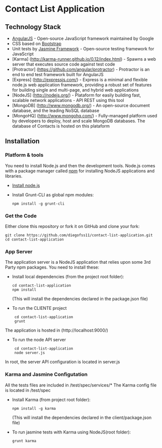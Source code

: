 Contact List Application
========================

## Technology Stack

* [AngularJS](http://www.angularjs.org/) - Open-source JavaScript framework maintained by Google
* CSS based on [Bootstrap](http://getbootstrap.com/)
* Unit tests by [Jasmine Framework](http://jasmine.github.io/) - Open-source testing framework for JavaScript
* [Karma] (http://karma-runner.github.io/0.12/index.html) -  Spawns a web server that executes source code against test code
* [Protractor] (https://github.com/angular/protractor) - Protractor is an end to end test framework built for AngularJS
* [Express] (http://expressjs.com/) - Express is a minimal and flexible node.js web application framework, providing a robust set of features for building single and multi-page, and hybrid web applications
* [NodeJS] (http://nodejs.org/) - Plataform for easily building fast, scalable network applications - API REST using this tool
* [MongoDB] (http://www.mongodb.org/) - An open-source document database, and the leading NoSQL database
* [MongoHQ] (http://www.mongohq.com/) - Fully-managed platform used by developers to deploy, host and scale MongoDB databases. The database of Contacts is hosted on this plataform


## Installation

### Platform & tools

You need to install Node.js and then the development tools. Node.js comes with a package manager called [npm](http://npmjs.org) for installing NodeJS applications and libraries.
* [Install node.js](http://nodejs.org/download/)
* Install Grunt-CLI as global npm modules:

    ```
    npm install -g grunt-cli
    ```

### Get the Code

Either clone this repository or fork it on GitHub and clone your fork:

```
git clone https://github.com/diegofss11/contact-list-application.git
cd contact-list-application
```

### App Server

The application server is a NodeJS application that relies upon some 3rd Party npm packages.  You need to install these:

* Install local dependencies (from the project root folder):

    ```
    cd contact-list-application
    npm install
    ```

  (This will install the dependencies declared in the package.json file)
  
* To run the CLIENTE project
   ```
    cd contact-list-application
    grunt
    ```

The application is hosted in (http://localhost:9000/)

* To run the node API server
   ```
    cd contact-list-application
    node server.js
    ```

In root, the server API configuration is located in server.js

### Karma and Jasmine Configutation

All the tests files are included in /test/spec/services/*
The Karma config file is located  in /test/spec

* Install Karma (from project root folder):

    ```
    npm install -g karma
    ```

  (This will install the dependencies declared in the client/package.json file)
  
* To run jasmine tests with Karma using NodeJS(root folder):
    ```
    grunt karma
    ```


